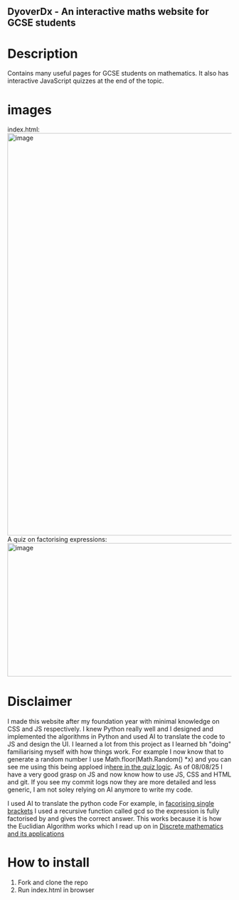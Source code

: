 ## DyoverDx - An interactive maths website for GCSE students

# Description

Contains many useful pages for GCSE students on mathematics. It also has interactive JavaScript quizzes at the end of the topic. 

# images
index.html:
<img width="1213" height="902" alt="image" src="https://github.com/user-attachments/assets/a8c973c5-2932-4cb7-9d88-b00916212f89" />
A quiz on factorising expressions:
<img width="1282" height="299" alt="image" src="https://github.com/user-attachments/assets/3217b651-e405-4e50-b921-0be3e1f3dedb" />




# Disclaimer
I made this website after my foundation year with minimal knowledge on CSS and JS respectively. I knew Python really well and I designed and implemented the algorithms in Python and used AI to translate the code to JS and design the UI. I learned
a lot from this project as I learned bh "doing" familiarising myself with how things work. For example I now know that to generate a random number I use Math.floor(Math.Random() *x) and you can see me using this being apploed in[here in the quiz logic](https://github.com/KallamSamad/Rock-Paper-Scissors/blob/main/RPS.js). As of 08/08/25 I have a very good grasp on JS and now know how to use JS, CSS and HTML and git. If you see my commit logs now they are more detailed and less generic, I am not soley relying on AI anymore to write my code.

I used AI to translate the python code 
For example, in [facorising single brackets](https://github.com/KallamSamad/DyoverDx/blob/main/Assets/js/quiz4.1.js) I used a recursive function 
called gcd so the expression is fully factorised by and gives the correct answer. This works because it is how the Euclidian Algorithm works which I read up on in [Discrete mathematics and its applications](https://mrce.in/ebooks/Maths-Discrete%20Mathematics%20&%20its%20Applications%208th%20Ed.pdf)

# How to install

1. Fork and clone the repo
2. Run index.html in browser
